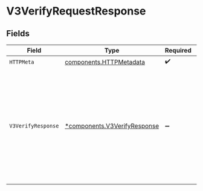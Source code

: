 # V3VerifyRequestResponse


## Fields

| Field                                                                                                                                                                                   | Type                                                                                                                                                                                    | Required                                                                                                                                                                                | Description                                                                                                                                                                             | Example                                                                                                                                                                                 |
| --------------------------------------------------------------------------------------------------------------------------------------------------------------------------------------- | --------------------------------------------------------------------------------------------------------------------------------------------------------------------------------------- | --------------------------------------------------------------------------------------------------------------------------------------------------------------------------------------- | --------------------------------------------------------------------------------------------------------------------------------------------------------------------------------------- | --------------------------------------------------------------------------------------------------------------------------------------------------------------------------------------- |
| `HTTPMeta`                                                                                                                                                                              | [components.HTTPMetadata](../../models/components/httpmetadata.md)                                                                                                                      | :heavy_check_mark:                                                                                                                                                                      | N/A                                                                                                                                                                                     |                                                                                                                                                                                         |
| `V3VerifyResponse`                                                                                                                                                                      | [*components.V3VerifyResponse](../../models/components/v3verifyresponse.md)                                                                                                             | :heavy_minus_sign:                                                                                                                                                                      | Successful request.                                                                                                                                                                     | {<br/>"success": "success",<br/>"authToken": "eyJhbGciOi...",<br/>"possessionResult": "possessionResult",<br/>"verifyResult": "verifyResult",<br/>"correlationId": "713189b8-5555-4b08-83ba-75d08780aebd"<br/>} |